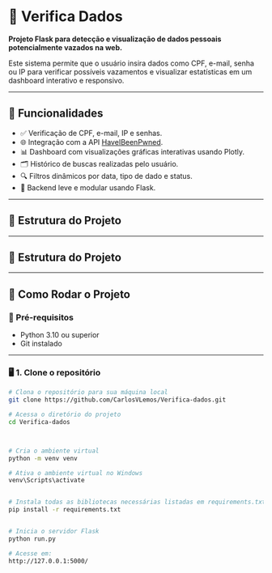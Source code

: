 # 🔐 Verifica Dados

**Projeto Flask para detecção e visualização de dados pessoais potencialmente vazados na web.**

Este sistema permite que o usuário insira dados como CPF, e-mail, senha ou IP para verificar possíveis vazamentos e visualizar estatísticas em um dashboard interativo e responsivo.

---

## 🧠 Funcionalidades

- ✅ Verificação de CPF, e-mail, IP e senhas.
- 🌐 Integração com a API [HaveIBeenPwned](https://haveibeenpwned.com/API).
- 📊 Dashboard com visualizações gráficas interativas usando Plotly.
- 🗂️ Histórico de buscas realizadas pelo usuário.
- 🔍 Filtros dinâmicos por data, tipo de dado e status.
- 🧱 Backend leve e modular usando Flask.

---

## 📁 Estrutura do Projeto




---

## 📁 Estrutura do Projeto


---

## 🚀 Como Rodar o Projeto

### 🔧 Pré-requisitos

- Python 3.10 ou superior
- Git instalado

---

### 🖥️ 1. Clone o repositório

```bash
# Clona o repositório para sua máquina local
git clone https://github.com/CarlosVLemos/Verifica-dados.git

# Acessa o diretório do projeto
cd Verifica-dados



# Cria o ambiente virtual
python -m venv venv

# Ativa o ambiente virtual no Windows
venv\Scripts\activate


# Instala todas as bibliotecas necessárias listadas em requirements.txt
pip install -r requirements.txt


# Inicia o servidor Flask
python run.py

# Acesse em:
http://127.0.0.1:5000/
